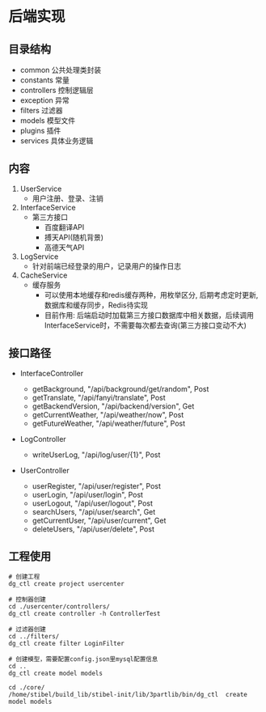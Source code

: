 # 后端实现

## 目录结构

- common      公共处理类封装
- constants   常量
- controllers 控制逻辑层
- exception   异常
- filters     过滤器
- models      模型文件
- plugins     插件
- services    具体业务逻辑

## 内容

1. UserService
	* 用户注册、登录、注销
2. InterfaceService
	* 第三方接口
		- 百度翻译API
		- 搏天API(随机背景)
		- 高德天气API
3. LogService
	* 针对前端已经登录的用户，记录用户的操作日志
4. CacheService
	* 缓存服务	
		* 可以使用本地缓存和redis缓存两种，用枚举区分,  后期考虑定时更新,数据库和缓存同步，Redis待实现
		* 目前作用: 后端启动时加载第三方接口数据库中相关数据，后续调用InterfaceService时，不需要每次都去查询(第三方接口变动不大)

## 接口路径

* InterfaceController
	* getBackground, "/api/background/get/random", Post
	* getTranslate, "/api/fanyi/translate", Post
	* getBackendVersion, "/api/backend/version", Get
	* getCurrentWeather, "/api/weather/now", Post
	* getFutureWeather, "/api/weather/future", Post

* LogController
	* writeUserLog, "/api/log/user/{1}", Post

* UserController
	* userRegister, "/api/user/register", Post
	* userLogin, "/api/user/login", Post
	* userLogout, "/api/user/logout", Post
	* searchUsers, "/api/user/search", Get
	* getCurrentUser, "/api/user/current", Get
	* deleteUsers, "/api/user/delete", Post

## 工程使用

```
# 创建工程
dg_ctl create project usercenter

# 控制器创建
cd ./usercenter/controllers/
dg_ctl create controller -h ControllerTest

# 过滤器创建
cd ../filters/
dg_ctl create filter LoginFilter

# 创建模型，需要配置config.json里mysql配置信息
cd ..
dg_ctl create model models

cd ./core/
/home/stibel/build_lib/stibel-init/lib/3partlib/bin/dg_ctl  create model models
```